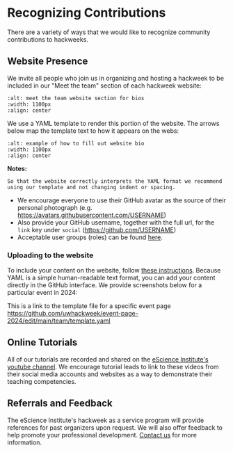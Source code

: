 # Recognizing Contributions

There are a variety of ways that we would like to recognize community contributions to hackweeks.

## Website Presence

We invite all people who join us in organizing and hosting a hackweek to be included in our "Meet the team" section of each hackweek website:

```{image} ../../images/meet-the-team.png
:alt: meet the team website section for bios
:width: 1100px
:align: center
```

We use a YAML template to render this portion of the website. The arrows below map the template text to how it appears on the webs:

```{image} ../../images/website-bio.jpg
:alt: example of how to fill out website bio
:width: 1100px
:align: center
```

**Notes:**
```{warning}
So that the website correctly interprets the YAML format we recommend using our template and not changing indent or spacing.
```
- We encourage everyone to use their GitHub avatar as the source of their personal photograph (e.g. https://avatars.githubusercontent.com/USERNAME)
- Also provide your GitHub username, together with the full url, for the `link` key under `social` (https://github.com/USERNAME)
- Acceptable user groups (roles) can be found [here](https://escience.washington.edu/using-data-science/hackweeks/planning/hackweek-roles).

### Uploading to the website

To include your content on the website, follow [these instructions](https://github.com/uwhackweek/jupyterbook-template/blob/main/team/README.md). Because YAML is a simple human-readable text format, you can add your content directly in the GitHub interface. We provide screenshots below for a particular event in 2024:

This is a link to the template file for a specific event page https://github.com/uwhackweek/event-page-2024/edit/main/team/template.yaml

## Online Tutorials

All of our tutorials are recorded and shared on the [eScience Institute's youtube channel](https://www.youtube.com/c/UWeScienceInstitute/playlists). We encourage tutorial leads to link to these videos from their social media accounts and websites as a way to demonstrate their teaching competencies.

## Referrals and Feedback

The eScience Institute's hackweek as a service program will provide references for past organizers upon request. We will also offer feedback to help promote your professional development. [Contact us](mailto:escience-hackweeks@uw.edu) for more information.
